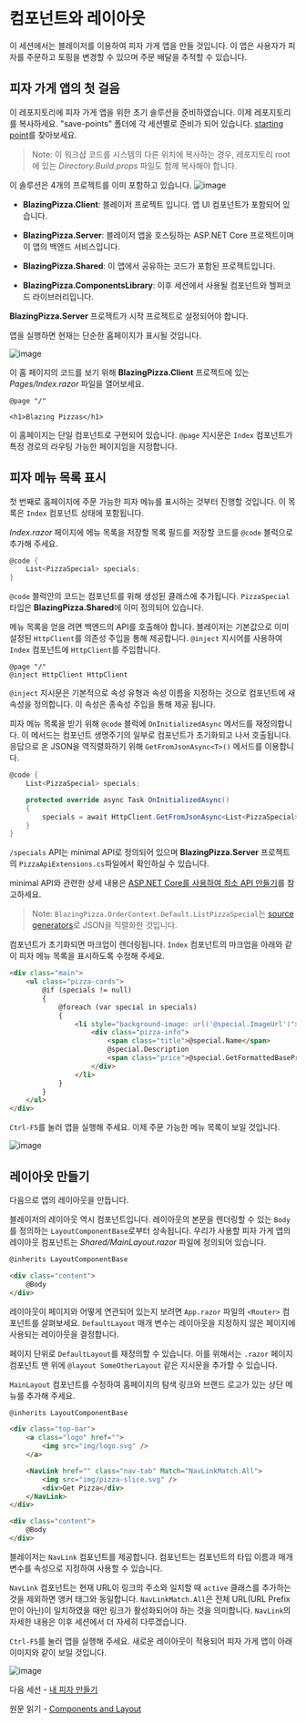 # 컴포넌트와 레이아웃

이 세션에서는 블레이저를 이용하여 피자 가게 앱을 만들 것입니다. 이 앱은 사용자가 피자를 주문하고 토핑을 변경할 수 있으며 주문 배달을 추적할 수 있습니다.

## 피자 가게 앱의 첫 걸음

이 레포지토리에 피자 가게 앱을 위한 초기 솔루션을 준비하였습니다.
이제 레포지토리를 복사하세요. "save-points" 폴더에 각 세션별로 준비가 되어 있습니다.
[starting point](https://github.com/dotnet-presentations/blazor-workshop/tree/master/save-points/00-get-started)를 찾아보세요.

> Note: 이 워크샵 코드를 시스템의 다른 위치에 복사하는 경우, 레포지토리 root에 있는 *Directory.Build.props* 파일도 함께 복사해야 합니다.

이 솔루션은 4개의 프로젝트를 이미 포함하고 있습니다.
![image](https://user-images.githubusercontent.com/1874516/77238114-e2072780-6b8a-11ea-8e44-de6d7910183e.png)


- **BlazingPizza.Client**: 블레이저 프로젝트 입니다. 앱 UI 컴포넌트가 포함되어 있습니다.

- **BlazingPizza.Server**: 블레이저 앱을 호스팅하는 ASP.NET Core 프로젝트이며 이 앱의 백엔드 서비스입니다.

- **BlazingPizza.Shared**: 이 앱에서 공유하는 코드가 포함된 프로젝트입니다.

- **BlazingPizza.ComponentsLibrary**: 이후 세션에서 사용될 컴포넌트와 헬퍼코드 라이브러리입니다.

**BlazingPizza.Server** 프로젝트가 시작 프로젝트로 설정되어야 합니다.

앱을 실행하면 현재는 단순한 홈페이지가 표시될 것입니다.

![image](https://user-images.githubusercontent.com/1874516/77238160-25fa2c80-6b8b-11ea-8145-e163a9f743fe.png)

이 홈 페이지의 코드를 보기 위해 **BlazingPizza.Client** 프로젝트에 있는 *Pages/Index.razor* 파일을 열어보세요.

```
@page "/"

<h1>Blazing Pizzas</h1>
```

이 홈페이지는 단일 컴포넌트로 구현되어 있습니다. `@page` 지시문은 `Index` 컴포넌트가 특정 경로의 라우팅 가능한 페이지임을 지정합니다.

## 피자 메뉴 목록 표시

첫 번째로 홈페이지에 주문 가능한 피자 메뉴를 표시하는 것부터 진행할 것입니다. 이 목록은 `Index` 컴포넌트 상태에 포함됩니다.

*Index.razor* 페이지에 메뉴 목록을 저장할 목록 필드를 저장할 코드를 `@code` 블럭으로 추가해 주세요.

```csharp
@code {
    List<PizzaSpecial> specials;
}
```

`@code` 블럭안의 코드는 컴포넌트를 위해 생성된 클래스에 추가됩니다. `PizzaSpecial` 타입은 **BlazingPizza.Shared**에 이미 정의되어 있습니다.

메뉴 목록을 얻을 려면 백엔드의 API를 호출해야 합니다. 블레이저는 기본값으로 이미 설정된 `HttpClient`를 의존성 주입을 통해 제공합니다. `@inject` 지시어를 사용하여 `Index` 컴포넌트에 `HttpClient`를 주입합니다.

```
@page "/"
@inject HttpClient HttpClient
```

`@inject` 지시문은 기본적으로 속성 유형과 속성 이름을 지정하는 것으로 컴포넌트에 새 속성을 정의합니다. 이 속성은 종속성 주입을 통해 제공 됩니다.

피자 메뉴 목록을 받기 위해 `@code` 블럭에 `OnInitializedAsync` 메서드를 재정의합니다. 이 메서드는 컴포넌트 생명주기의 일부로 컴포넌트가 초기화되고 나서 호출됩니다. 응답으로 온 JSON을 역직렬화하기 위해 `GetFromJsonAsync<T>()` 메서드를 이용합니다.

```csharp
@code {
    List<PizzaSpecial> specials;

    protected override async Task OnInitializedAsync()
    {
        specials = await HttpClient.GetFromJsonAsync<List<PizzaSpecial>>("specials", BlazingPizza.OrderContext.Default.ListPizzaSpecial);
    }
}
```

`/specials` API는 minimal API로 정의되어 있으며 **BlazingPizza.Server** 프로젝트의 `PizzaApiExtensions.cs`파일에서 확인하실 수 있습니다.

minimal API와 관련한 상세 내용은 [ASP.NET Core를 사용하여 최소 API 만들기](https://docs.microsoft.com/ko-kr/aspnet/core/tutorials/min-web-api?view=aspnetcore-7.0)를 참고하세요.

> Note: `BlazingPizza.OrderContext.Default.ListPizzaSpecial`는 [source generators](https://docs.microsoft.com/en-us/dotnet/standard/serialization/system-text-json-source-generation)로 JSON을 직렬화한 것입니다.

컴포넌트가 초기화되면 마크업이 렌더링됩니다. `Index` 컴포넌트의 마크업을 아래와 같이 피자 메뉴 목록을 표시하도록 수정해 주세요.

```html
<div class="main">
    <ul class="pizza-cards">
        @if (specials != null)
        {
            @foreach (var special in specials)
            {
                <li style="background-image: url('@special.ImageUrl')">
                    <div class="pizza-info">
                        <span class="title">@special.Name</span>
                        @special.Description
                        <span class="price">@special.GetFormattedBasePrice()</span>
                    </div>
                </li>
            }
        }
    </ul>
</div>
```

`Ctrl-F5`를 눌러 앱을 실행해 주세요. 이제 주문 가능한 메뉴 목록이 보일 것입니다.

![image](https://user-images.githubusercontent.com/1874516/77239386-6c558880-6b97-11ea-9a14-83933146ba68.png)


## 레이아웃 만들기

다음으로 앱의 레이아웃을 만듭니다.

블레이저의 레이아웃 역시 컴포넌트입니다. 레이아웃의 본문을 렌더링할 수 있는 `Body`를 정의하는 `LayoutComponentBase`로부터 상속됩니다. 우리가 사용할 피자 가게 앱의 레이아웃 컴포넌트는 *Shared/MainLayout.razor* 파일에 정의되어 있습니다.

```html
@inherits LayoutComponentBase

<div class="content">
    @Body
</div>
```

레이아웃이 페이지와 어떻게 연관되어 있는지 보려면 `App.razor` 파일의 `<Router>` 컴포넌트를 살펴보세요. `DefaultLayout` 매개 변수는 레이아웃을 지정하지 않은 페이지에 사용되는 레이아웃을 결정합니다.

페이지 단위로 `DefaultLayout`를 재정의할 수 있습니다. 이를 위해서는 `.razor` 페이지 컴포넌트 맨 위에 `@layout SomeOtherLayout` 같은 지시문을 추가할 수 있습니다.

`MainLayout` 컴포넌트를 수정하여 홈페이지의 탐색 링크와 브랜드 로고가 있는 상단 메뉴를 추가해 주세요.

```html
@inherits LayoutComponentBase

<div class="top-bar">
    <a class="logo" href="">
        <img src="img/logo.svg" />
    </a>

    <NavLink href="" class="nav-tab" Match="NavLinkMatch.All">
        <img src="img/pizza-slice.svg" />
        <div>Get Pizza</div>
    </NavLink>
</div>

<div class="content">
    @Body
</div>
```

블레이저는 `NavLink` 컴포넌트를 제공합니다. 컴포넌트는 컴포넌트의 타입 이름과 매개 변수를 속성으로 지정하여 사용할 수 있습니다.

`NavLink` 컴포넌트는 현재 URL이 링크의 주소와 일치할 때 `active` 클래스를 추가하는 것을 제외하면 앵커 태그와 동일합니다. `NavLinkMatch.All`은 전체 URL(URL Prefix만이 아닌)이 일치하였을 때만 링크가 활성화되어야 하는 것을 의미합니다. `NavLink`의 자세한 내용은 이후 세션에서 더 자세히 다루겠습니다.

`Ctrl-F5`를 눌러 앱을 실행해 주세요. 새로운 레이아웃이 적용되어 피자 가게 앱이 아래 이미지와 같이 보일 것입니다.

![image](https://user-images.githubusercontent.com/1874516/77239419-aa52ac80-6b97-11ea-84ae-f880db776f5c.png)


다음 세션 - [내 피자 만들기](02-customize-a-pizza.md)

원문 읽기 - [Components and Layout](https://github.com/dotnet-presentations/blazor-workshop/blob/main/docs/01-components-and-layout.md)